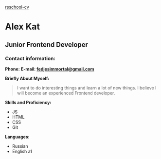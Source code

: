 [rsschool-cv](https://fedjes.github.io/rsschool-cv/cv)
# Alex Kat #
## Junior Frontend Developer ##

### Contact information: ###
**Phone:**
**E-mail: fedjesimmortal@gmail.com**

**Briefly About Myself:**

>I want to do interesting things and learn a lot of new things.
>I believe I will become an experienced Frontend developer.


**Skills and Proficiency:**

* JS
* HTML
* CSS
* Git




**Languages:**
* Russian
* English a1
